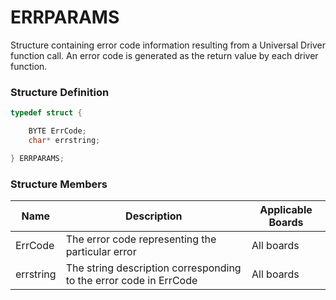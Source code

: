 # ERRPARAMS

Structure containing error code information resulting from a Universal Driver function call. An error code is generated as the return value by each driver function.

### Structure Definition

```c
typedef struct {

    BYTE ErrCode;
    char* errstring;

} ERRPARAMS;
```

### Structure Members

| Name      | Description                                                       | Applicable Boards |
| --------- | ----------------------------------------------------------------- | ----------------- |
| ErrCode   | The error code representing the particular error                  | All boards        |
| errstring | The string description corresponding to the error code in ErrCode | All boards        |
